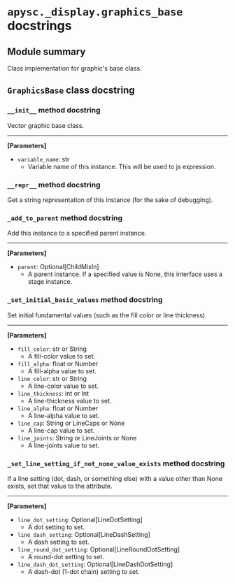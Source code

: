 # `apysc._display.graphics_base` docstrings

## Module summary

Class implementation for graphic's base class.

## `GraphicsBase` class docstring

### `__init__` method docstring

Vector graphic base class.<hr>

**[Parameters]**

- `variable_name`: str
  - Variable name of this instance. This will be used to js expression.

### `__repr__` method docstring

Get a string representation of this instance (for the sake of debugging).

### `_add_to_parent` method docstring

Add this instance to a specified parent instance.<hr>

**[Parameters]**

- `parent`: Optional[ChildMixIn]
  - A parent instance. If a specified value is None, this interface uses a stage instance.

### `_set_initial_basic_values` method docstring

Set initial fundamental values (such as the fill color or line thickness).<hr>

**[Parameters]**

- `fill_color`: str or String
  - A fill-color value to set.
- `fill_alpha`: float or Number
  - A fill-alpha value to set.
- `line_color`: str or String
  - A line-color value to set.
- `line_thickness`: int or Int
  - A line-thickness value to set.
- `line_alpha`: float or Number
  - A line-alpha value to set.
- `line_cap`: String or LineCaps or None
  - A line-cap value to set.
- `line_joints`: String or LineJoints or None
  - A line-joints value to set.

### `_set_line_setting_if_not_none_value_exists` method docstring

If a line setting (dot, dash, or something else) with a value other than None exists, set that value to the attribute.<hr>

**[Parameters]**

- `line_dot_setting`: Optional[LineDotSetting]
  - A dot setting to set.
- `line_dash_setting`: Optional[LineDashSetting]
  - A dash setting to set.
- `line_round_dot_setting`: Optional[LineRoundDotSetting]
  - A round-dot setting to set.
- `line_dash_dot_setting`: Optional[LineDashDotSetting]
  - A dash-dot (1-dot chain) setting to set.